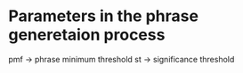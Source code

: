 # Parameters in the phrase generetaion process

pmf -> phrase minimum threshold
st -> significance threshold